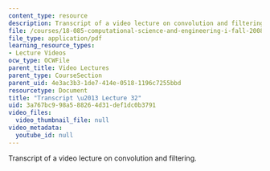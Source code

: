 ```yaml
---
content_type: resource
description: Transcript of a video lecture on convolution and filtering.
file: /courses/18-085-computational-science-and-engineering-i-fall-2008/3a767bc998a588264d31def1dc0b3791_18-085F08-L32.pdf
file_type: application/pdf
learning_resource_types:
- Lecture Videos
ocw_type: OCWFile
parent_title: Video Lectures
parent_type: CourseSection
parent_uid: 4e3ac3b3-1de7-414e-0518-1196c7255bbd
resourcetype: Document
title: "Transcript \u2013 Lecture 32"
uid: 3a767bc9-98a5-8826-4d31-def1dc0b3791
video_files:
  video_thumbnail_file: null
video_metadata:
  youtube_id: null
---
```

Transcript of a video lecture on convolution and filtering.

